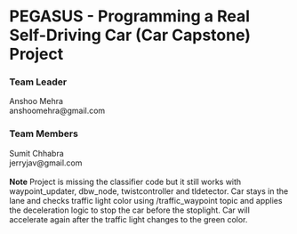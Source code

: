 <h1> PEGASUS - Programming a Real Self-Driving Car (Car Capstone) Project </h1>
<h3>Team Leader</h3>
Anshoo Mehra<br>
anshoomehra@gmail.com
<br>
<h3>Team Members</h3>
Sumit Chhabra<br>
jerryjav@gmail.com
<br>
<br>
<b>Note</b> Project is missing the classifier code but it still works with waypoint_updater, dbw_node, twistcontroller and tldetector. Car stays in the lane and checks traffic light color using /traffic_waypoint topic and applies the deceleration logic to stop the car before the stoplight. Car will accelerate again after the traffic light changes to the green color.

